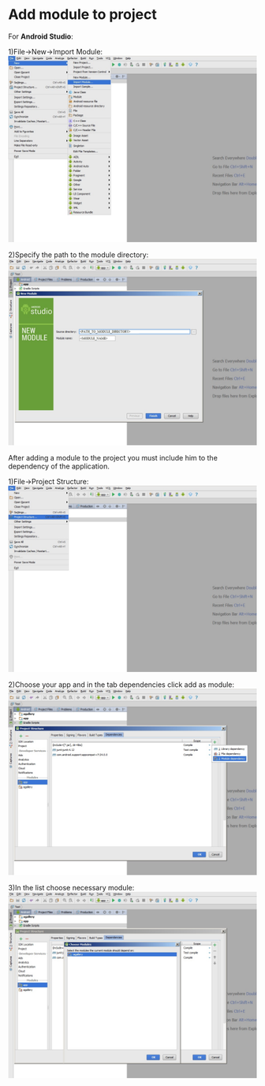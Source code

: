 # Add module to project
For **Android Studio**:

1)File->New->Import Module:
![](import_module_1.jpg)

2)Specify the path to the module directory:
![](import_module_2.jpg)


After adding a module to the project you must include him to the dependency of the application.


1)File->Project Structure:
![](import_module_3.jpg)

2)Choose your app and in the tab dependencies click add as module:
![](import_module_4.jpg)

3)In the list choose necessary module:
![](import_module_5.jpg)